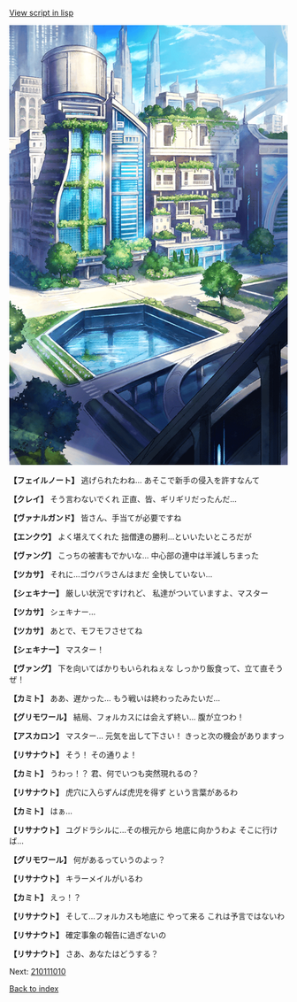 [View script in lisp](../scripts/210102123.txt)

![in_city.png](../images/backgrounds/in_city.png)

**【フェイルノート】**
逃げられたわね…
あそこで新手の侵入を許すなんて

**【クレイ】**
そう言わないでくれ
正直、皆、ギリギリだったんだ…

**【ヴァナルガンド】**
皆さん、手当てが必要ですね

**【エンクウ】**
よく堪えてくれた
拙僧達の勝利…といいたいところだが

**【ヴァング】**
こっちの被害もでかいな…
中心部の連中は半減しちまった

**【ツカサ】**
それに…ゴウバラさんはまだ
全快していない…

**【シェキナー】**
厳しい状況ですけれど、
私達がついていますよ、マスター

**【ツカサ】**
シェキナー…

**【ツカサ】**
あとで、モフモフさせてね

**【シェキナー】**
マスター！

**【ヴァング】**
下を向いてばかりもいられねぇな
しっかり飯食って、立て直そうぜ！

**【カミト】**
ああ、遅かった…
もう戦いは終わったみたいだ…

**【グリモワール】**
結局、フォルカスには会えず終い…
腹が立つわ！

**【アスカロン】**
マスター…
元気を出して下さい！
きっと次の機会がありますっ

**【リサナウト】**
そう！
その通りよ！

**【カミト】**
うわっ！？
君、何でいつも突然現れるの？

**【リサナウト】**
虎穴に入らずんば虎児を得ず
という言葉があるわ

**【カミト】**
はぁ…

**【リサナウト】**
ユグドラシルに…その根元から
地底に向かうわよ
そこに行けば…

**【グリモワール】**
何があるっていうのよっ？

**【リサナウト】**
キラーメイルがいるわ

**【カミト】**
えっ！？

**【リサナウト】**
そして…フォルカスも地底に
やって来る
これは予言ではないわ

**【リサナウト】**
確定事象の報告に過ぎないの

**【リサナウト】**
さあ、あなたはどうする？

Next: [210111010](210111010.md)

[Back to index](index.md)
